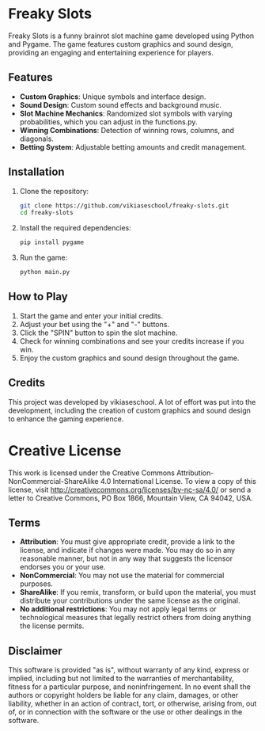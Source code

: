 # Freaky Slots

Freaky Slots is a funny brainrot slot machine game developed using Python and Pygame. The game features custom graphics and sound design, providing an engaging and entertaining experience for players.

## Features

- **Custom Graphics**: Unique symbols and interface design.
- **Sound Design**: Custom sound effects and background music.
- **Slot Machine Mechanics**: Randomized slot symbols with varying probabilities, which you can adjust in the functions.py.
- **Winning Combinations**: Detection of winning rows, columns, and diagonals.
- **Betting System**: Adjustable betting amounts and credit management.

## Installation

1. Clone the repository:
    ```sh
    git clone https://github.com/vikiaseschool/freaky-slots.git
    cd freaky-slots
    ```

2. Install the required dependencies:
    ```sh
    pip install pygame
    ```

3. Run the game:
    ```sh
    python main.py
    ```

## How to Play

1. Start the game and enter your initial credits.
2. Adjust your bet using the "+" and "-" buttons.
3. Click the "SPIN" button to spin the slot machine.
4. Check for winning combinations and see your credits increase if you win.
5. Enjoy the custom graphics and sound design throughout the game.

## Credits

This project was developed by vikiaseschool. A lot of effort was put into the development, including the creation of custom graphics and sound design to enhance the gaming experience.

# Creative License

This work is licensed under the Creative Commons Attribution-NonCommercial-ShareAlike 4.0 International License. To view a copy of this license, visit http://creativecommons.org/licenses/by-nc-sa/4.0/ or send a letter to Creative Commons, PO Box 1866, Mountain View, CA 94042, USA.

## Terms

- **Attribution**: You must give appropriate credit, provide a link to the license, and indicate if changes were made. You may do so in any reasonable manner, but not in any way that suggests the licensor endorses you or your use.
- **NonCommercial**: You may not use the material for commercial purposes.
- **ShareAlike**: If you remix, transform, or build upon the material, you must distribute your contributions under the same license as the original.
- **No additional restrictions**: You may not apply legal terms or technological measures that legally restrict others from doing anything the license permits.

## Disclaimer

This software is provided "as is", without warranty of any kind, express or implied, including but not limited to the warranties of merchantability, fitness for a particular purpose, and noninfringement. In no event shall the authors or copyright holders be liable for any claim, damages, or other liability, whether in an action of contract, tort, or otherwise, arising from, out of, or in connection with the software or the use or other dealings in the software.
